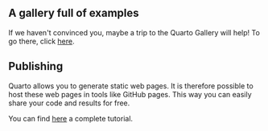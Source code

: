 ## A gallery full of examples

If we haven't convinced you, maybe a trip to the Quarto Gallery will help!  To go there, click [here](https://quarto.org/docs/gallery/).

## Publishing

Quarto allows you to generate static web pages. It is therefore possible to host these web pages in tools like GitHub pages. This way you can easily share your code and results for free.

You can find [here](https://quarto.org/docs/publishing/github-pages.html) a complete tutorial.
